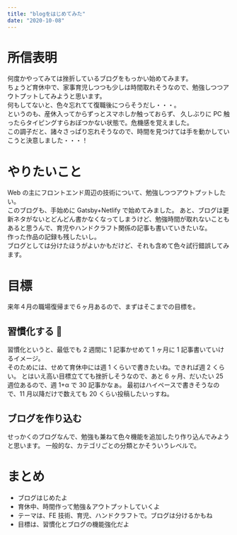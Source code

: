 ```yaml
---
title: "blogをはじめてみた"
date: "2020-10-08"
---
```


# 所信表明

何度かやってみては挫折しているブログをもっかい始めてみます。  
ちょうど育休中で、家事育児しつつも少しは時間取れそうなので、勉強しつつアウトプットしてみようと思います。  
何もしてないと、色々忘れてて復職後につらそうだし・・・。  
というのも、産休入ってからずっとスマホしか触っておらず、
久しぶりに PC 触ったらタイピングすらおぼつかない状態で。危機感を覚えました。  
この調子だと、諸々さっぱり忘れそうなので、時間を見つけては手を動かしていこうと決意しました・・・！

# やりたいこと

Web の主にフロントエンド周辺の技術について、勉強しつつアウトプットしたい。  
このブログも、手始めに Gatsby+Netlify で始めてみました。
あと、ブログは更新ネタがないとどんどん書かなくなってしまうけど、勉強時間が取れないこともあると思うんで、育児やハンドクラフト関係の記事も書いていきたいな。  
作った作品の記録も残したいし。  
ブログとしては分けたほうがよいかもだけど、それも含めて色々試行錯誤してみます。

# 目標

来年４月の職場復帰まで６ヶ月あるので、まずはそこまでの目標を。

## 習慣化する 📝

習慣化というと、最低でも 2 週間に 1 記事かせめて 1 ヶ月に 1 記事書いていけるイメージ。  
そのためには、せめて育休中には週 1 くらいで書きたいね。できれば週 2 くらい。
とはいえ高い目標立てても挫折しそうなので、あと 6 ヶ月、だいたい 25 週位あるので、週 1+α で 30 記事かなぁ。
最初はハイペースで書きそうなので、11 月以降だけで数えても 20 くらい投稿したいっすね。

## ブログを作り込む

せっかくのブログなんで、勉強も兼ねて色々機能を追加したり作り込んでみようと思います。
一般的な、カテゴリごとの分類とかそういうレベルで。

# まとめ

- ブログはじめたよ
- 育休中、時間作って勉強＆アウトプットしていくよ
- テーマは、FE 技術、育児、ハンドクラフトで。ブログは分けるかもね
- 目標は、習慣化とブログの機能強化だよ
